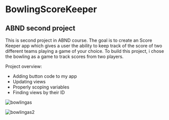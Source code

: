 # BowlingScoreKeeper
## ABND second project
This is second project in ABND course. The goal is to create an Score Keeper app which gives a user the ability to keep track of the score of two different teams playing a game of your choice. To build this project, i chose the bowling as a game to track scores from two players.

Project overview:
- Adding button code to my app
- Updating views
- Properly scoping variables
- Finding views by their ID


![bowlingas](https://user-images.githubusercontent.com/26045797/55085190-e8191400-50ae-11e9-89c0-f5f095ba6a58.png)

![bowlingas2](https://user-images.githubusercontent.com/26045797/55088807-0d108580-50b5-11e9-9172-e31d6d3fab92.png)

